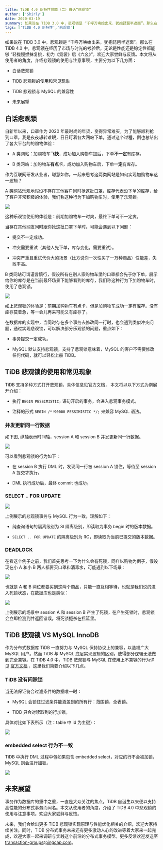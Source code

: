 ```yaml
---
title: TiDB 4.0 新特性前瞻（二）白话“悲观锁”
author: ['Shirly']
date: 2020-03-19
summary: 如果说在 TiDB 3.0 中，悲观锁是 “千呼万唤始出来，犹抱琵琶半遮面”。那么在 TiDB 4.0 中，悲观锁在经历了市场与时光的考验后，无论是性能还是稳定性都能够 “轻拢慢撚抹复挑，初为《霓裳》后《六幺》”。
tags: ['TiDB 4.0 新特性','悲观锁']
---
```

如果说在 TiDB 3.0 中，悲观锁是 “千呼万唤始出来，犹抱琵琶半遮面”。那么在 TiDB 4.0 中，悲观锁在经历了市场与时光的考验后，无论是性能还是稳定性都能够 “轻拢慢撚抹复挑，初为《霓裳》后《六幺》”，欢迎大家尝鲜与反馈。本文将从使用者的角度，介绍悲观锁的使用与注意事项，主要分为以下几方面：

* 白话悲观锁

* TiDB 悲观锁的使用和常见现象

* TiDB 悲观锁与 MySQL 的兼容性

* 未来展望

## 白话悲观锁

自新年以来，口罩作为 2020 年最时尚的年货，变得异常难买，为了能够顺利抢到口罩，我是夜夜辗转难眠，日日盯着各大网站下单，通过这个过程，倒也总结出了各大平台的的购物体验：

* A 类网站：加购物车**飞快**，成功加入购物车加后，下单**不一定**有库存。

* B 类网站：加购物车**有点卡**，成功加入购物车后，下单**一定**有库存。 

作为互联网研发从业者，聪慧如你，一起来思考这两类网站是如何实现加购物车这一逻辑？

A 类网站乐观地假设不存在其他客户同时抢这批口罩，库存代表没下单的库存，给了客户非常积极的体验，我们称这种行为下加购物车时，使用了乐观锁。

![](https://download.pingcap.com/images/blog/tidb-4.0-pessimistic-lock/1-optimistic-lock.png)

这种乐观锁使用的体验是：前期加购物车一时爽，最终下单可不一定爽。

当存在其他网友同时跟你抢这批口罩下单时，可能会遇到以下问题：

* 提交不一定成功。

* 冲突需要重试（其他人先下单，库存变化，需要重试）。

* 冲突严重且重试代价大的场景（比方说你一次性买了一万种商品）性能差，失败率高。

B 类网站可谓谨言慎行，假设所有在别人家购物车里的口罩都会先于你下单，展示给你的库存是在当前最坏场景下能够看到的库存，我们称这种行为下加购物车时，使用了悲观锁。

![](https://download.pingcap.com/images/blog/tidb-4.0-pessimistic-lock/2-pessimistic-lock.png)

如上悲观锁的体验是：前期加购物车有点卡，但是加购物车成功一定有库存。没有库存莫着急，等一会儿再来可能又有库存了。

在数据库的实现中，当同时存在多个事务去修改同一行时，也会遇到类似冲突问题，通过实现悲观锁，可以解决部分乐观锁的问题，重点如下：

* 事务提交一定成功。

* MySQL 默认支持悲观锁，支持了悲观锁意味着，MySQL 的客户不需要修改任何代码，就可以轻松上船 TiDB。

## TiDB 悲观锁的使用和常见现象

TiDB 支持多种方式打开悲观锁，具体信息见官方文档， 本文将以以下方式为例展开介绍：

* 执行 `BEGIN PESSIMISTIC;` 语句开启的事务，会进入悲观事务模式。

* 注释的形式 `BEGIN /*!90000 PESSIMISTIC */;` 来兼容 MySQL 语法。

### 并发更新同一行数据

如下图, 纵轴表示时间轴，session A 和 session B  并发更新同一行数据。

![](https://download.pingcap.com/images/blog/tidb-4.0-pessimistic-lock/3-concurrent-update.png)

可以看到悲观锁的行为如下：

* 在 session B 执行 DML 时，发现同一行被 session A 锁住，等待至 session A 提交才执行。

* DML 执行成功后，最终 commit 也成功。

### SELECT ..  FOR UPDATE

![](https://download.pingcap.com/images/blog/tidb-4.0-pessimistic-lock/4-select.png)

上例展示的悲观锁事务与 MySQL 行为一致，理解如下：

* 纯查询语句的隔离级别为 SI 隔离级别，即读取为事务 begin 时的版本数据。

* `SELECT .. FOR UPDATE` 的隔离级别为 RC，即读取为当前已提交的版本数据。

### DEADLOCK

在看这个例子之前，我们首先思考一下为什么会有死锁，同样以购物为例子，假设现在小 A 和小 B 两人都要买口罩和消毒水，可能遇到以下场景：

![](https://download.pingcap.com/images/blog/tidb-4.0-pessimistic-lock/5-deadlock-scenario.png)

也就是 A 和 B 两位都要买到这两个商品，只能一直互相等待，也就是我们说的进入死锁状态，在数据库也是类似：

![](https://download.pingcap.com/images/blog/tidb-4.0-pessimistic-lock/6-deadlock.png)

上例展示的场景中 session A 和 session B 产生了死锁，在产生死锁时，悲观锁会立即检测到并返回错误，将死锁扼杀在摇篮里。

## TiDB 悲观锁 VS MySQL InnoDB

作为分布式数据库 TiDB 一直努力与 MySQL 保持协议上的兼容，以造福广大 MySQL 用户。然而 TiDB 与 MySQL 底层实现逻辑的区别，使得部分逻辑无法做到完全兼容。在 TiDB 4.0 中，TiDB 悲观锁与 MySQL 在使用上不兼容的行为详见 [官方文档](https://pingcap.com/docs-cn/dev/reference/transactions/transaction-pessimistic/#%E5%92%8C-mysql-innodb-%E7%9A%84%E5%B7%AE%E5%BC%82) ，这里我们简要介绍以下几点。

### TiDB 没有间隙锁

当无法保证符合过滤条件的数据唯一时：

* MySQL 会锁住过滤条件能涵盖到的所有行：范围锁，全表锁。

* TiDB 只会对读取到的行加锁。

具体对比如下表所示（注：table 中 id 为主键）：

![](https://download.pingcap.com/images/blog/tidb-4.0-pessimistic-lock/7-clearance-lock.png)

### embedded select 行为不一致

TiDB 中执行 DML 过程中包如果包含 embedded select，对应的行不会被加锁，MySQL 则会进行加锁。

![](https://download.pingcap.com/images/blog/tidb-4.0-pessimistic-lock/8-embedded-select.png)

## 未来展望

事务作为数据库的重中之重，一直是大众关注的焦点。TiDB 自诞生以来便以支持高性能的分布式事务而闻名。本文从使用者的角度，介绍了 TiDB 4.0 中悲观锁的使用与注意事项，欢迎大家尝鲜与反馈。

未来，我们会给出更多 TiDB 悲观锁实现原理与性能优化相关的介绍，欢迎大家持续关注。同时，TiDB 分布式事务未来还有更多激动人心的改进等着大家来一起完成，欢迎大家一起来调研与实践这个前沿的分布式事务模型。更多反馈欢迎发送至 transaction-group@pingcap.com。